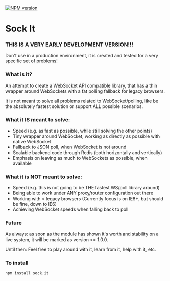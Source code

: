 [![NPM version](https://badge.fury.io/js/sock.it.png)](http://badge.fury.io/js/sock.it)

# Sock It

### THIS IS A VERY EARLY DEVELOPMENT VERSION!!!
Don't use in a production environment, it is created and tested for a very specific set of problems!

### What is it?
An attempt to create a WebSocket API compatible library, that has a thin wrapper
around WebSockets with a fat polling fallback for legacy browsers.

It is not meant to solve all problems related to WebSocket/polling, like be the
absolutely fastest solution or support ALL possible scenarios.

### What it IS meant to solve:
* Speed (e.g. as fast as possible, while still solving the other points)
* Tiny wrapper around WebSocket, working as directly as possible with native WebSocket
* Fallback to JSON poll, when WebSocket is not around
* Scalable backend code through Redis (both horizontally and vertically)
* Emphasis on leaving as much to WebSockets as possible, when available

### What it is NOT meant to solve:
* Speed (e.g. this is not going to be THE fastest WS/poll library around)
* Being able to work under ANY proxy/router configuration out there
* Working with > legacy browsers (Currently focus is on IE8+, but should be fine, down to IE6)
* Achieving WebSocket speeds when falling back to poll

### Future

As always: as soon as the module has shown it's worth and stability on a live system, it will be marked as version >= 1.0.0.

Until then: Feel free to play around with it, learn from it, help with it, etc.

### To install

	npm install sock.it
